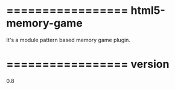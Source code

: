 =================
html5-memory-game
=================

It's a module pattern based memory game plugin. 

=================
version
=================

0.8
